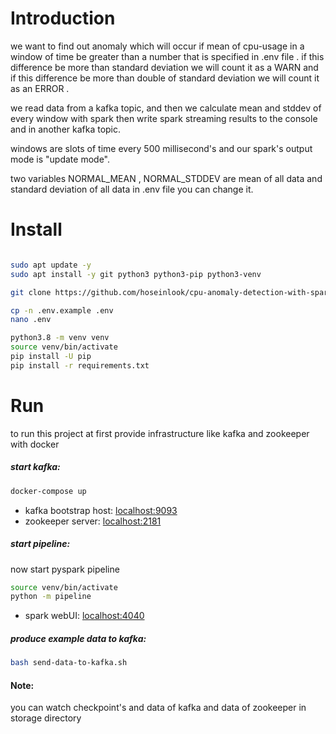 # Introduction

we want to find out anomaly which will occur if  mean of cpu-usage in a window of time be 
greater than a number that is specified in .env file .
if this difference be more than standard deviation we will count it as a WARN
and if this difference be more than double of standard deviation we will count it as an ERROR .

we read data from a kafka topic, and then
we calculate mean and stddev of every window with spark then 
write spark streaming results to the console and in another kafka topic.

windows are slots of time every 500 millisecond's 
and our spark's output mode  is "update mode".

two  variables NORMAL_MEAN , NORMAL_STDDEV are mean of all data and standard deviation of all data in 
.env file you can change it.


# Install

```bash

sudo apt update -y
sudo apt install -y git python3 python3-pip python3-venv

git clone https://github.com/hoseinlook/cpu-anomaly-detection-with-spark.git

cp -n .env.example .env
nano .env

python3.8 -m venv venv
source venv/bin/activate
pip install -U pip
pip install -r requirements.txt

```

# Run

to run this project
at first provide infrastructure like kafka and zookeeper with docker

##### start kafka:

```bash
docker-compose up
```

+ kafka bootstrap host: [ localhost:9093 ]( localhost:9093 )
+ zookeeper server: [ localhost:2181 ]( localhost:2181 )

##### start pipeline:

now start pyspark pipeline

```bash
source venv/bin/activate
python -m pipeline
```

+ spark webUI: [ localhost:4040 ]( localhost:4040 )

##### produce example data to kafka:
```bash
bash send-data-to-kafka.sh
```

####  Note:

you can watch checkpoint's and data of kafka and data of zookeeper in storage directory

